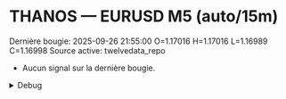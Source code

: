 # THANOS — EURUSD M5 (auto/15m)
Dernière bougie: 2025-09-26 21:55:00  O=1.17016  H=1.17016  L=1.16989  C=1.16998
Source active: twelvedata_repo

- Aucun signal sur la dernière bougie.

<details><summary>Debug</summary>

- TD_API_KEY manquant.

</details>